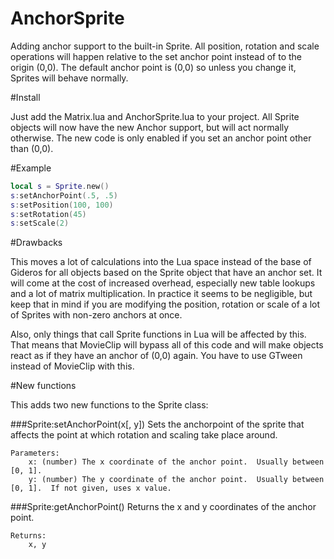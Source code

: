 AnchorSprite
============

Adding anchor support to the built-in Sprite.  All position, rotation and scale operations will happen relative to the set anchor point instead of to the origin (0,0).  The default anchor point is (0,0) so unless you change it, Sprites will behave normally.

#Install

Just add the Matrix.lua and AnchorSprite.lua to your project.  All Sprite objects will now have the new Anchor support, but will act normally otherwise.  The new code is only enabled if you set an anchor point other than (0,0).

#Example

```lua
local s = Sprite.new()
s:setAnchorPoint(.5, .5)
s:setPosition(100, 100)
s:setRotation(45)
s:setScale(2)
```

#Drawbacks

This moves a lot of calculations into the Lua space instead of the base of Gideros for all objects based on the Sprite object that have an anchor set. It will come at the cost of increased overhead, especially new table lookups and a lot of matrix multiplication.  In practice it seems to be negligible, but keep that in mind if you are modifying the position, rotation or scale of a lot of Sprites with non-zero anchors at once.

Also, only things that call Sprite functions in Lua will be affected by this.  That means that MovieClip will bypass all of this code and will make objects react as if they have an anchor of (0,0) again.  You have to use GTween instead of MovieClip with this.

#New functions

This adds two new functions to the Sprite class:

###Sprite:setAnchorPoint(x[, y])
	Sets the anchorpoint of the sprite that affects the point at which rotation and scaling take place around.

	Parameters:
		x: (number) The x coordinate of the anchor point.  Usually between [0, 1].
		y: (number) The y coordinate of the anchor point.  Usually between [0, 1].  If not given, uses x value.

###Sprite:getAnchorPoint()
	Returns the x and y coordinates of the anchor point.

	Returns:
		x, y
